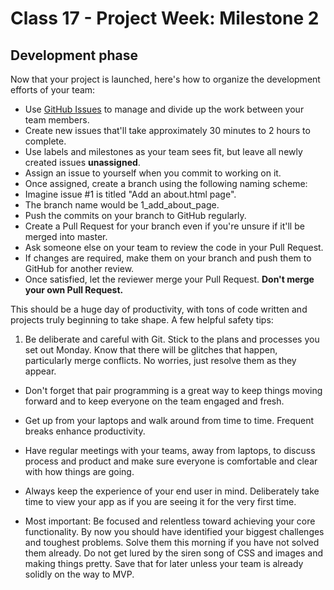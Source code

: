# Class 17 -  Project Week: Milestone 2
## Development phase

Now that your project is launched, here's how to organize the development efforts of your team:

* Use [GitHub Issues](https://guides.github.com/features/issues/)  to manage and divide up the work between your team members.
* Create new issues that'll take approximately 30 minutes to 2 hours to complete.
* Use labels and milestones as your team sees fit, but leave all newly created issues **unassigned**.
* Assign an issue to yourself when you commit to working on it.
* Once assigned, create a branch using the following naming scheme:
 * Imagine issue #1 is titled "Add an about.html page".
 * The branch name would be 1_add_about_page.
 * Push the commits on your branch to GitHub regularly.
 * Create a Pull Request for your branch even if you're unsure if it'll be merged into master.
 * Ask someone else on your team to review the code in your Pull Request.
 * If changes are required, make them on your branch and push them to GitHub for another review.
 * Once satisfied, let the reviewer merge your Pull Request. **Don't merge your own Pull Request.**

This should be a huge day of productivity, with tons of code written and projects truly beginning to take shape. A few helpful safety tips:

 1. Be deliberate and careful with Git. Stick to the plans and processes you set out Monday. Know that there will be glitches that happen, particularly merge conflicts. No worries, just resolve them as they appear.

 - Don't forget that pair programming is a great way to keep things moving forward and to keep everyone on the team engaged and fresh.

 - Get up from your laptops and walk around from time to time.  Frequent breaks enhance productivity.

 - Have regular meetings with your teams, away from laptops, to discuss process and product and make sure everyone is comfortable and clear with how things are going.

 - Always keep the experience of your end user in mind. Deliberately take time to view your app as if you are seeing it for the very first time.

 - Most important: Be focused and relentless toward achieving your core functionality. By now you should have identified your biggest challenges and toughest problems. Solve them this morning if you have not solved them already. Do not get lured by the siren song of CSS and images and making things pretty. Save that for later unless your team is already solidly on the way to MVP.
